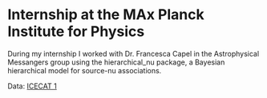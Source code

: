 # Internship at the MAx Planck Institute for Physics
During my internship I worked with Dr. Francesca Capel in the Astrophysical Messangers group using the hierarchical_nu package, a Bayesian hierarchical model for source-nu associations.

Data: [ICECAT 1]([https://pages.github.com/](https://icecube.wisc.edu/data-releases/2023/04/icecat-1-the-icecube-event-catalog-of-alert-tracks/))
